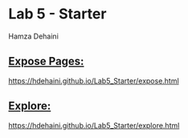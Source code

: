 # Lab 5 - Starter

Hamza Dehaini

## [Expose Pages:](https://hdehaini.github.io/Lab5_Starter/expose.html)

https://hdehaini.github.io/Lab5_Starter/expose.html



## [Explore:](https://hdehaini.github.io/Lab5_Starter/explore.html)

https://hdehaini.github.io/Lab5_Starter/explore.html
